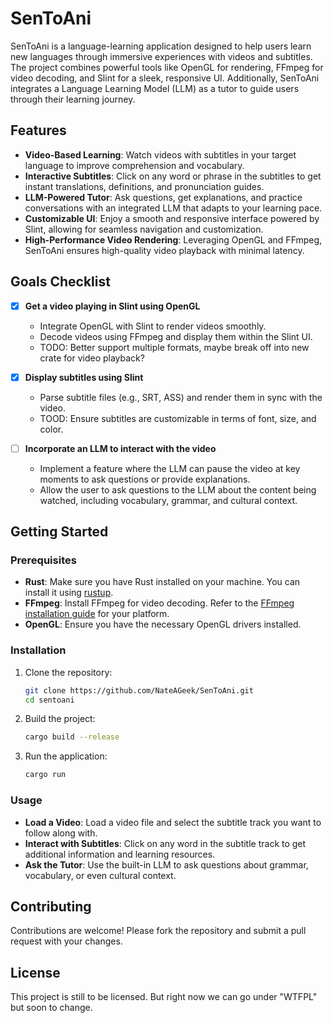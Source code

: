 # SenToAni

SenToAni is a language-learning application designed to help users learn new languages through immersive experiences with videos and subtitles. The project combines powerful tools like OpenGL for rendering, FFmpeg for video decoding, and Slint for a sleek, responsive UI. Additionally, SenToAni integrates a Language Learning Model (LLM) as a tutor to guide users through their learning journey.

## Features

- **Video-Based Learning**: Watch videos with subtitles in your target language to improve comprehension and vocabulary.
- **Interactive Subtitles**: Click on any word or phrase in the subtitles to get instant translations, definitions, and pronunciation guides.
- **LLM-Powered Tutor**: Ask questions, get explanations, and practice conversations with an integrated LLM that adapts to your learning pace.
- **Customizable UI**: Enjoy a smooth and responsive interface powered by Slint, allowing for seamless navigation and customization.
- **High-Performance Video Rendering**: Leveraging OpenGL and FFmpeg, SenToAni ensures high-quality video playback with minimal latency.

## Goals Checklist

- [x] **Get a video playing in Slint using OpenGL**
  - Integrate OpenGL with Slint to render videos smoothly.
  - Decode videos using FFmpeg and display them within the Slint UI.
  - TODO: Better support multiple formats, maybe break off into new crate for video playback?

- [x] **Display subtitles using Slint**
  - Parse subtitle files (e.g., SRT, ASS) and render them in sync with the video.
  - TOOD: Ensure subtitles are customizable in terms of font, size, and color.

- [ ] **Incorporate an LLM to interact with the video**
  - Implement a feature where the LLM can pause the video at key moments to ask questions or provide explanations.
  - Allow the user to ask questions to the LLM about the content being watched, including vocabulary, grammar, and cultural context.

## Getting Started

### Prerequisites

- **Rust**: Make sure you have Rust installed on your machine. You can install it using [rustup](https://rustup.rs/).
- **FFmpeg**: Install FFmpeg for video decoding. Refer to the [FFmpeg installation guide](https://ffmpeg.org/download.html) for your platform.
- **OpenGL**: Ensure you have the necessary OpenGL drivers installed.

### Installation

1. Clone the repository:

   ```bash
   git clone https://github.com/NateAGeek/SenToAni.git
   cd sentoani
   ```

2. Build the project:

   ```bash
   cargo build --release
   ```

3. Run the application:

   ```bash
   cargo run
   ```

### Usage

- **Load a Video**: Load a video file and select the subtitle track you want to follow along with.
- **Interact with Subtitles**: Click on any word in the subtitle track to get additional information and learning resources.
- **Ask the Tutor**: Use the built-in LLM to ask questions about grammar, vocabulary, or even cultural context.

## Contributing

Contributions are welcome! Please fork the repository and submit a pull request with your changes.

## License

This project is still to be licensed. But right now we can go under "WTFPL" but soon to change.